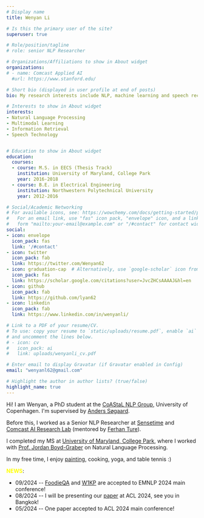 ```yaml
---
# Display name
title: Wenyan Li

# Is this the primary user of the site?
superuser: true

# Role/position/tagline
# role: senior NLP Researcher

# Organizations/Affiliations to show in About widget
organizations:
# - name: Comcast Applied AI
  #url: https://www.stanford.edu/

# Short bio (displayed in user profile at end of posts)
bio: My research interests include NLP, machine learning and speech recognition.

# Interests to show in About widget
interests:
- Natural Language Processing
- Multimodal Learning
- Information Retrieval
- Speech Technology


# Education to show in About widget
education:
  courses:
  - course: M.S. in EECS (Thesis Track)
    institution: University of Maryland, College Park
    year: 2016-2018
  - course: B.E. in Electrical Engineering
    institution: Northwestern Polytechnical University
    year: 2012-2016

# Social/Academic Networking
# For available icons, see: https://wowchemy.com/docs/getting-started/page-builder/#icons
#   For an email link, use "fas" icon pack, "envelope" icon, and a link in the
#   form "mailto:your-email@example.com" or "/#contact" for contact widget.
social:
- icon: envelope
  icon_pack: fas
  link: '/#contact'
- icon: twitter
  icon_pack: fab
  link: https://twitter.com/Wenyan62
- icon: graduation-cap  # Alternatively, use `google-scholar` icon from `ai` icon pack
  icon_pack: fas
  link: https://scholar.google.com/citations?user=JvcZHCsAAAAJ&hl=en
- icon: github
  icon_pack: fab
  link: https://github.com/lyan62
- icon: linkedin
  icon_pack: fab
  link: https://www.linkedin.com/in/wenyanli/

# Link to a PDF of your resume/CV.
# To use: copy your resume to `static/uploads/resume.pdf`, enable `ai` icons in `params.toml`, 
# and uncomment the lines below.
# - icon: cv
#   icon_pack: ai
#   link: uploads/wenyanli_cv.pdf

# Enter email to display Gravatar (if Gravatar enabled in Config)
email: "wenyanl62@gmail.com"

# Highlight the author in author lists? (true/false)
highlight_name: true
---
```


Hi! I am Wenyan, a PhD student at the [CoAStaL NLP Group](https://coastalcph.github.io/), University of Copenhagen. 
I'm supervised by [Anders Søgaard](http://anderssoegaard.github.io/).


Before this, I worked as a Senior NLP Researcher at [Sensetime](https://sensetime.com/en) and [Comcast AI Research Lab](https://jobs.comcast.com/ml-ai-team-page) (mentored by [Ferhan Ture](http://ferhanture.com/index.htm)).

I completed my MS at [University of Maryland, College Park](https://www.umd.edu/), 
where I worked with [Prof. Jordan Boyd-Graber](https://home.cs.colorado.edu/~jbg/) on Natural Language Processing.

In my free time, I enjoy [painting](https://www.instagram.com/pandaliyan/), cooking, yoga, and table tennis :)

<span style="color:yellow">**NEWS**</span>:
- 09/2024 -- [FoodieQA](https://arxiv.org/abs/2406.11030) and [W1KP](http://w1kp.com/) are accepted to EMNLP 2024 main conference!
- 08/2024 -- I will be presenting our [paper](https://arxiv.org/pdf/2406.02265) at ACL 2024, see you in Bangkok!
- 05/2024 -- One paper accepted to ACL 2024 main conference!
